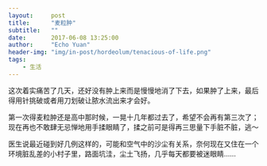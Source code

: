```yaml
---
layout:     post
title:      "麦粒肿"
subtitle:   ""
date:       2017-06-08 13:25:00
author:     "Echo Yuan"
header-img: "img/in-post/hordeolum/tenacious-of-life.png"
tags:
    - 生活
---
```

这次着实痛苦了几天，还好没有肿上来而是慢慢地消了下去，如果肿了上来，最后得用针挑破或者用刀划破让脓水流出来才会好。

第一次得麦粒肿还是高中那时候，一晃十几年都过去了，希望不会再有第三次了；现在再也不敢肆无忌惮地用手揉眼睛了，揉之前可是得再三思量下手脏不脏，逃～

医生说最近碰到好几例这样的，可能和空气中的沙尘有关系，奈何现在又住在一个环境脏乱差的小村子里，路面坑洼，尘土飞扬，几乎每天都要被迷眼睛……


